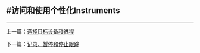 #访问和使用个性化Instruments
--------------------------------------------






--------------------------------------------

上一篇：[选择目标设备和进程](选择目标设备和进程.md)

下一篇：[记录、暂停和停止跟踪](记录、暂停和停止跟踪.md)